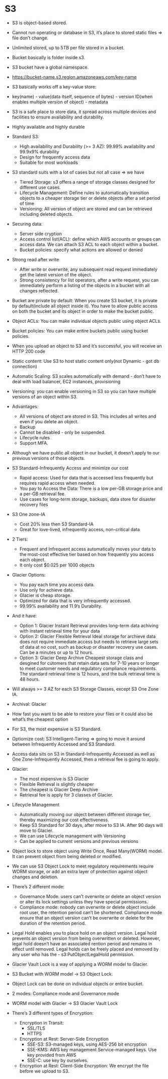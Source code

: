 # S3
- S3 is object-based stored.
- Cannot run operating or database in S3, it’s place to stored static files => file don’t change.
- Unlimited stored, up to 5TB per file stored in a bucket.
- Bucket basically is folder inside s3.
- S3 bucket have a global namespace.
- https://bucket-name.s3.region.amazoneaws.com/key-name
- S3 basically works off a key-value store:
- key(name) - value(data itself, sequence of bytes) - version ID(when enables multiple version of object) - metadata
- S3 is a safe place to store data, it spread across multiple devices and facilities to ensure availability and durability.
- Highly available and highly durable
- Standard S3:
  * High availability and Durability (>= 3 AZ): 99.99% availability and 99.9x9% durability
  * Design for frequently access data
  * Suitable for most workloads

- S3 standard suits with a lot of cases but not all case => we have 
  * Tiered Storage: s3 offers a range of storage classes designed for different use cases.
  * Lifecycle Management: Define rules to automatically transition objects to a cheaper storage tier or delete objects after a set period of time 
  * Versioning: All version of object are stored and can be retrieved including deleted objects.
- Securing data:
  * Server side cryption
  * Access control list(ACL): define which AWS accounts or groups can access data. We can attach S3 ACL to each object within a bucket.
  * Bucket policies: specify what actions are allowed or denied
- Strong read after write
  * After write or overwrite, any subsequent read request immediately get the latest version of the object.
  * Strong consistency for list operators, after a write request, you can immediately perform a listing of the objects in a bucket with all changes reflected.
- Bucket are private by default: When you create S3 bucket, it is private by default(include all object inside it). You have to allow public access on both the bucket and its object in order to make the bucket public.
- Object ACLs: You can make individual objects public using object ACLs.
- Bucket policies: You can make entire buckets public using bucket policies.
- When you upload an object to S3 and it’s successful, you will receive an HTTP 200 code
- Static content: Use S3 to host static content only(not Dynamic - got db connection)
- Automatic Scaling: S3 scales automatically with demand - don’t have to deal with load balancer, EC2 instances, provisioning
- Versioning: you can enable versioning in S3 so you can have multiple versions of an object within S3.
- Advantages:
  * All versions of object are stored in S3. This includes all writes and even if you delete an object.
  * Backup
  * Cannot be disabled - only be suspended.
  * Lifecycle rules
  * Support MFA.
- Although we have public all object in our bucket, it doesn’t apply to our previous versions of those objects.
- S3 Standard-Infrequently Access and minimize our cost
  * Rapid access: Used for data that is accessed less frequently but requires rapid access when needed.
  * You pay to Access the Data: There is a low per-GB storage price and a per-GB retrieval fee.
  * Use cases for long-term storage, backups, data store for disaster recovery files 
- S3 One zone-IA
  * Cost 20% less then S3 Standard-IA
  * Great for love-lived, infrequently access, non-critical data
- 2 Tiers:
  * Frequent and Infrequent access automatically moves your data to the most-cost effective tier based on how frequently you access each object.
  * It only cost $0.025 per 1000 objects
- Glacier Options:
  * You pay each time you access data.
  * Use only for achieve data.
  * Glacier is cheap storage.
  * Optimized for data that is very infrequently accessed.
  * 99.99% availability and 11 9’s Durability.
- And it have:
  * Option 1: Glacier Instant Retrieval provides long-term data achiving with instant retrieval time for your data
  * Option 2: Glacier Flexible Retrieval Ideal storage for archieve data does not require immediate access but needs to retrieve large sets of data at no cost, such as backup or disaster recovery use cases. Can be a minutes or up to 12 hours.
  * Option 3: Glacier Deep Archive Cheapest storage class and desgined for cútomers that retain data sets for 7-10 years or longer to meet customer needs and regulatory compliance requirements. The standard retrieval time is 12 hours, and the bulk retrieval time is 48 hours.
- Will always >= 3 AZ for each S3 Storage Classes, except S3 One Zone IA.
- Archival: Glacier
- How fast you want to be able to restore your files or it could also be what’s the cheapest option
- For S3, the most expensive is S3 Standard.
- Optiomize cost: S3 Intelligent-Tiering => going to move it around between Infrequently Accessed and S3 Standard.
- Access data sits on S3 in Standard-Infrequently Accessed as well as One Zone-Infrequently Accessed, then a retrieval fee is going to apply.
- Glacier:
  * The most expensive is S3 Glacier
  * Flexible Retrieval is slightly cheaper
  * The cheapest is Glacier Deep Archive
  * Retrieval fee is apply for 3 classes of Glacier.
- Lifecycle Management
  * Automatically moving our object between different storage tier, thereby maximizing our cost effectiveness.
  * Keep S3 Standard for 30 days, after move to S3 IA. After 90 days will move to Glacier.
  * We can use Lifecycle management with Versioning
  * Can be applied to current versions and previous versions
- Object lock to store object using Write Once, Read Many(WORM) model. It can prevent object from being deleted or modified.
- We can use S3 Object Lock to meet regulatory requirements require WORM storage, or add an extra layer of protection against object changes and deletion.
- There’s 2 different mode:
  * Governance Mode: users can’t overwrite or delete an object version or alter its lock settings unless they have special permissions.
  * Compliance mode: nobody can overwrite or delete object include root user, the retention period can’t be shortened. Compliance mode ensure that an object version can’t be overwrite or delete for the duration of the retention period.
- Legal Hold enables you to place hold on an object version. Legal hold prevents an object version from being overwritten or deleted. However, legal hold doesn’t have an associated rention period and remains in effect until removed. Legal holds can be freely placed and removed by any user who has the - s3:PutObjectLegalHold permission.
- Glacier Vault Lock is a way of applying a WORM model to Glacier.
- S3 Bucket with WORM model -> S3 Object Lock.
- Object Lock can be done on individual objects or entire bucket.
- 2 modes: Compliance mode and Governance mode
- WORM model with Glacier -> S3 Glacier Vault Lock
- There’s 3 different types of Encryption:
  * Encryption in Transit:
    * SSL/TLS
    * HTTPS
  * Encryption at Rest: Server-Side Encryption
    * SSE-S3: S3-managed keys, using AES-256 bit encryption
    * SSE-KMS: AWS key management Service-managed keys. Use key provided from AWS
    * SSE-C: use key by ourselves.
  * Encryption at Rest: Client-Side Encryption: We encrypt the file before we upload to S3.
